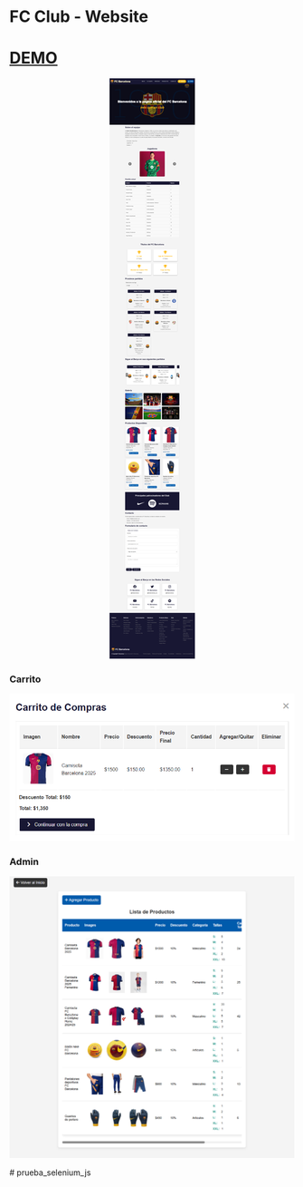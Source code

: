 # FC Club - Website

#   [DEMO](https://fcb-web.netlify.app/)

<p align="center"><img src="web.png" /></p>

### Carrito
<p align="center"><img src="carrito.png" /></p>

### Admin
<p align="center"><img src="admin.png" /></p># prueba_selenium_js
